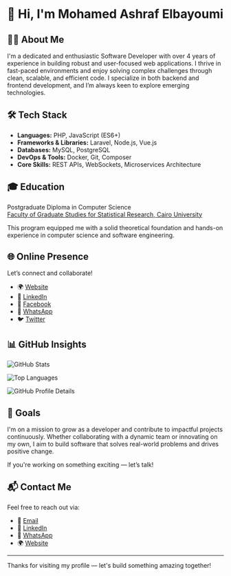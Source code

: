 # 👋 Hi, I'm Mohamed Ashraf Elbayoumi

## 🧑‍💻 About Me

I'm a dedicated and enthusiastic Software Developer with over 4 years of experience in building robust and user-focused web applications. I thrive in fast-paced environments and enjoy solving complex challenges through clean, scalable, and efficient code. I specialize in both backend and frontend development, and I’m always keen to explore emerging technologies.

## 🛠️ Tech Stack

- **Languages:** PHP, JavaScript (ES6+)
- **Frameworks & Libraries:** Laravel, Node.js, Vue.js
- **Databases:** MySQL, PostgreSQL
- **DevOps & Tools:** Docker, Git, Composer
- **Core Skills:** REST APIs, WebSockets, Microservices Architecture

## 🎓 Education

Postgraduate Diploma in Computer Science  
[Faculty of Graduate Studies for Statistical Research, Cairo University]([https://issr.cu.edu.eg/en/](http://issrconfrence.cu.edu.eg]))

This program equipped me with a solid theoretical foundation and hands-on experience in computer science and software engineering.

## 🌐 Online Presence

Let’s connect and collaborate!  
- 🌍 [Website](https://elbayoumi.github.io/)
- 💼 [LinkedIn](https://linkedin.com/in/mohamed-elbayoumi)
- 📘 [Facebook](https://www.facebook.com/mohamedashrafelbayoumi)
- 📱 [WhatsApp](https://wa.me/201020472050)
- 🐦 [Twitter](https://twitter.com/MoElbayoumi)

## 📊 GitHub Insights

![GitHub Stats](https://github-readme-stats.vercel.app/api?username=elbayoumi&hide_border=true&count_private=true&show_icons=true&theme=radical)

![Top Languages](https://github-readme-stats.vercel.app/api/top-langs?username=elbayoumi&show_icons=true&theme=github_dark&langs_count=8&layout=compact&hide_border=true)

![GitHub Profile Details](https://github-profile-summary-cards.vercel.app/api/cards/profile-details?username=elbayoumi&theme=github_dark)

## 🎯 Goals

I'm on a mission to grow as a developer and contribute to impactful projects continuously. Whether collaborating with a dynamic team or innovating on my own, I aim to build software that solves real-world problems and drives positive change.

If you're working on something exciting — let’s talk!

## 📬 Contact Me

Feel free to reach out via:
- 📧 [Email](mailto:mohamedashrafelbayoumi@gmail.com)
- 💼 [LinkedIn](https://linkedin.com/in/mohamed-elbayoumi)
- 📱 [WhatsApp](https://wa.me/201020472050)
- 🌍 [Website](https://elbayoumi.github.io/)

---

Thanks for visiting my profile — let's build something amazing together!
